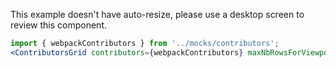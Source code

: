 This example doesn't have auto-resize, please use a desktop screen to review this component.

```jsx
import { webpackContributors } from '../mocks/contributors';
<ContributorsGrid contributors={webpackContributors} maxNbRowsForViewports={{ DESKTOP: 2, WIDESCREEN: 2 }} />;
```
